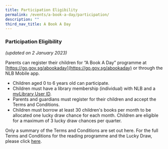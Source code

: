 ```yaml
---
title: Participation Eligibility
permalink: /events/a-book-a-day/participation/
description: ""
third_nav_title: A Book A Day
---
```

### **Participation Eligibility**

*(updated on 2 January 2023)*

Parents can register their children for “A Book A Day” programme at [https://go.gov.sg/abookaday](https://go.gov.sg/abookaday) or through the NLB Mobile app. 

* Children aged 0 to 6 years old can participate. 
* Children must have a library membership (individual) with NLB and a [myLibrary User ID](http://account.nlb.gov.sg/).
* Parents and guardians must register for their children and accept the Terms and Conditions.
* Children must borrow at least 30 children's books per month to be allocated one lucky draw chance for each month. Children are eligible for a maximum of 3 lucky draw chances per quarter.

Only a summary of the Terms and Conditions are set out here. For the full Terms and Conditions for the reading programme and the Lucky Draw, please click [here](/files/preschool/abad/lucky%20draw%20terms%20(21%20oct%2022)_a%20book%20a%20day%202023.pdf).